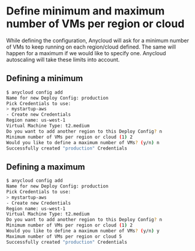 # Define minimum and maximum number of VMs per region or cloud

While defining the configuration, Anycloud will ask for a minimum number of VMs to keep running on each region/cloud defined. The same will happen for a maximum if we would like to specify one. Anycloud autoscaling will take these limits into account.

## Defining a minimum

```bash
$ anycloud config add
Name for new Deploy Config: production
Pick Credentials to use:
> mystartup-aws
- Create new Credentials
Region name: us-west-1
Virtual Machine Type: t2.medium
Do you want to add another region to this Deploy Config? n
Minimum number of VMs per region or cloud (1) 2
Would you like to define a maximum number of VMs? (y/n) n
Successfully created "production" Credentials
```

## Defining a maximum

```bash
$ anycloud config add
Name for new Deploy Config: production
Pick Credentials to use:
> mystartup-aws
- Create new Credentials
Region name: us-west-1
Virtual Machine Type: t2.medium
Do you want to add another region to this Deploy Config? n
Minimum number of VMs per region or cloud (1) 2
Would you like to define a maximum number of VMs? (y/n) y
Maximum number of VMs per region or cloud 5
Successfully created "production" Credentials
```
